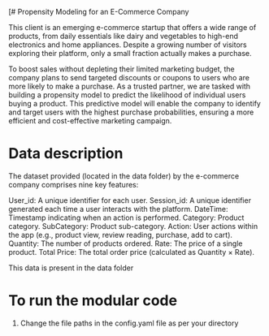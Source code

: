 [# Propensity Modeling for an E-Commerce Company

This client is an emerging e-commerce startup that offers a wide range of products, from daily essentials like dairy and vegetables to high-end electronics and home appliances. Despite a growing number of visitors exploring their platform, only a small fraction actually makes a purchase.

To boost sales without depleting their limited marketing budget, the company plans to send targeted discounts or coupons to users who are more likely to make a purchase. As a trusted partner, we are tasked with building a propensity model to predict the likelihood of individual users buying a product. This predictive model will enable the company to identify and target users with the highest purchase probabilities, ensuring a more efficient and cost-effective marketing campaign.



# Data description
The dataset provided (located in the data folder) by the e-commerce company comprises nine key features:

User_id: A unique identifier for each user.
Session_id: A unique identifier generated each time a user interacts with the platform.
DateTime: Timestamp indicating when an action is performed.
Category: Product category.
SubCategory: Product sub-category.
Action: User actions within the app (e.g., product view, review reading, purchase, add to cart).
Quantity: The number of products ordered.
Rate: The price of a single product.
Total Price: The total order price (calculated as Quantity × Rate).

This data is present in the data folder

# To run the modular code

1) Change the file paths in the config.yaml file as per your directory

